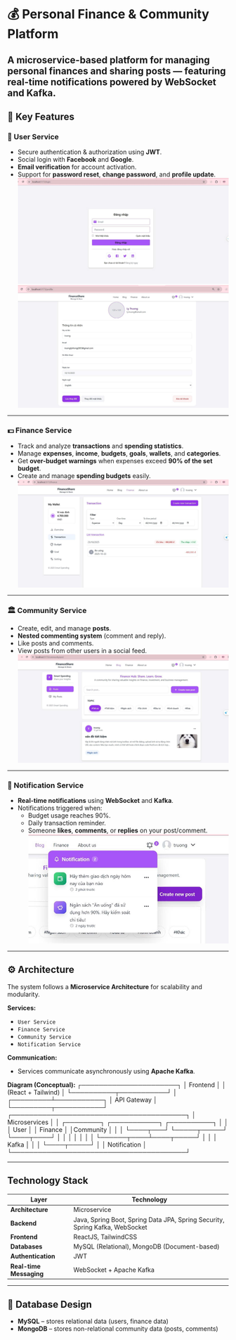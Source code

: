 # 💰 Personal Finance & Community Platform
A **microservice-based platform** for managing personal finances and sharing posts — featuring **real-time notifications** powered by **WebSocket** and **Kafka**.
---

## 🧩 Key Features

### 👤 User Service
- Secure authentication & authorization using **JWT**.  
- Social login with **Facebook** and **Google**.  
- **Email verification** for account activation.  
- Support for **password reset**, **change password**, and **profile update**.
![alt text](image.png)
![alt text](image-1.png)
---

### 💵 Finance Service
- Track and analyze **transactions** and **spending statistics**.  
- Manage **expenses**, **income**, **budgets**, **goals**, **wallets**, and **categories**.  
- Get **over-budget warnings** when expenses exceed **90% of the set budget**.  
- Create and manage **spending budgets** easily.
![alt text](image-2.png)
---

### 🏛 Community Service
- Create, edit, and manage **posts**.  
- **Nested commenting system** (comment and reply).  
- Like posts and comments.  
- View posts from other users in a social feed.
![alt text](image-3.png)
---

### 🔔 Notification Service
- **Real-time notifications** using **WebSocket** and **Kafka**.  
- Notifications triggered when:
  - Budget usage reaches 90%.  
  - Daily transaction reminder.  
  - Someone **likes**, **comments**, or **replies** on your post/comment.  
![alt text](image-4.png)
---

## ⚙️ Architecture

The system follows a **Microservice Architecture** for scalability and modularity.

**Services:**
- `User Service`
- `Finance Service`
- `Community Service`
- `Notification Service`

**Communication:**  
- Services communicate asynchronously using **Apache Kafka**.

**Diagram (Conceptual):**
      ┌──────────────────────┐
      │      Frontend        │
      │   (React + Tailwind) │
      └──────────┬───────────┘
                 │
       ┌─────────┴───────────┐
       │     API Gateway     │
       └─────────┬───────────┘
 ┌────────────────────────────────────────┐
 │             Microservices              │
 │ ┌────────┐ ┌───────────┐ ┌──────────┐ │
 │ │  User  │ │  Finance  │ │Community │ │
 │ └────┬───┘ └─────┬─────┘ └────┬────┘ │
 │      │           │           │        │
 │      └──────┬────┴────┬─────┘        │
 │             │ Kafka    │              │
 │             └────┬─────┘              │
 │             Notification               │
 └────────────────────────────────────────┘

---

## Technology Stack

| Layer | Technology |
|-------|-------------|
| **Architecture** | Microservice |
| **Backend** | Java, Spring Boot, Spring Data JPA, Spring Security, Spring Kafka, WebSocket |
| **Frontend** | ReactJS, TailwindCSS |
| **Databases** | MySQL (Relational), MongoDB (Document-based) |
| **Authentication** | JWT |
| **Real-time Messaging** | WebSocket + Apache Kafka |

---

## 🧾 Database Design

- **MySQL** – stores relational data (users, finance data)  
- **MongoDB** – stores non-relational community data (posts, comments)

